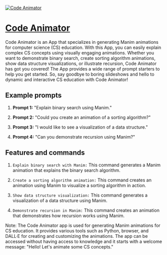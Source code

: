 [![Code Animator](https://files.oaiusercontent.com/file-xSrcetGTuoNVyj7GmQlxWeNa?se=2123-10-15T21%3A00%3A49Z&sp=r&sv=2021-08-06&sr=b&rscc=max-age%3D31536000%2C%20immutable&rscd=attachment%3B%20filename%3D5f6122e6-a5d4-4d23-801e-305c528fcf31.png&sig=ScXguBaS/AwCHsScKfF7jEkMKmLSCMM38Qrw5Pnr9H8%3D)](https://chat.openai.com/g/g-r4TatQY5C-code-animator)

# [Code Animator](https://chat.openai.com/g/g-r4TatQY5C-code-animator)

Code Animator is an App that specializes in generating Manim animations for computer science (CS) education. With this App, you can easily explain complex CS concepts using visually engaging animations. Whether you want to demonstrate binary search, create sorting algorithm animations, show data structure visualizations, or illustrate recursion, Code Animator has got you covered! The App provides a wide range of prompt starters to help you get started. So, say goodbye to boring slideshows and hello to dynamic and interactive CS education with Code Animator!

## Example prompts

1. **Prompt 1:** "Explain binary search using Manim."

2. **Prompt 2:** "Could you create an animation of a sorting algorithm?"

3. **Prompt 3:** "I would like to see a visualization of a data structure."

4. **Prompt 4:** "Can you demonstrate recursion using Manim?"


## Features and commands

1. `Explain binary search with Manim:` This command generates a Manim animation that explains the binary search algorithm.

2. `Create a sorting algorithm animation:` This command creates an animation using Manim to visualize a sorting algorithm in action.

3. `Show data structure visualization:` This command generates a visualization of a data structure using Manim.

4. `Demonstrate recursion in Manim:` This command creates an animation that demonstrates how recursion works using Manim.

Note: The Code Animator app is used for generating Manim animations for CS education. It provides various tools such as Python, browser, and DALL·E for creating and customizing the animations. The app can be accessed without having access to knowledge and it starts with a welcome message: "Hello! Let's animate some CS concepts."